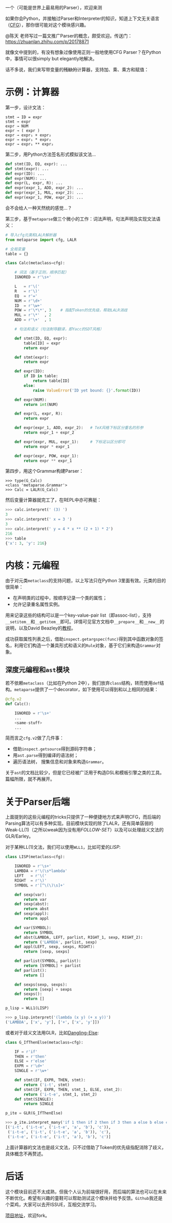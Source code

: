 一个（可能是世界上最易用的Parser），欢迎来测


如果你会Python，并接触过Parser和Interpreter的知识，知道上下文无关语言（[CFG][]），那你很可能对这个模块感兴趣。

@陈天 老师写过一篇文推广Parser的概念，颇受欢迎。传送门：https://zhuanlan.zhihu.com/p/20178871

就像文中提到的，有没有想象过像使用正则一般地使用CFG Parser？在Python中，事情可以很simply but elegantly地解决。

<!-- （什么？你说性能？啥？对不起刚才信号不太好，以后再说吧我们先继续~）
 -->

话不多说，我们来写带变量的~~残缺的~~计算器，支持加、乘、乘方和赋值：


# 示例：计算器

第一步，设计文法：
```
stmt → ID = expr
stmt → expr
expr → NUM
expr → ( expr )
expr → expr₁ + expr₂
expr → expr₁ * expr₂
expr → expr₁ ** expr₂
```

第二步，用Python方法签名形式模拟该文法...
``` python
def stmt(ID, EQ, expr): ...
def stmt(expr): ...
def expr(ID): ...
def expr(NUM): ...
def expr(L, expr, R): ...
def expr(expr_1, ADD, expr_2): ...
def expr(expr_1, MUL, expr_2): ...
def expr(expr_1, POW, expr_2): ...
```

会不会给人一种天然统的感觉...？

第三步，基于`metaparse`做三个微小的工作：词法声明，句法声明及实现文法语义：
``` python
# 导入cfg元类和LALR解析器
from metaparse import cfg, LALR

# 全局变量
table = {}

class Calc(metaclass=cfg):

    # 词法（基于正则，顺序匹配）
    IGNORED = r'\s+'

    L   = r'\('
    R   = r'\)'
    EQ  = r'='
    NUM = r'\d+'
    ID  = r'\w+'
    POW = r'\*\*', 3    # 指配Token的优先级，帮助LALR消歧
    MUL = r'\*'  , 2
    ADD = r'\+'  , 1

    # 句法和语义（句法制导翻译，即Yacc的SDT风格）

    def stmt(ID, EQ, expr):
        table[ID] = expr
        return expr

    def stmt(expr):
        return expr

    def expr(ID):
        if ID in table:
            return table[ID]
        else:
            raise ValueError('ID yet bound: {}'.format(ID))

    def expr(NUM):
        return int(NUM)

    def expr(L, expr, R):
        return expr

    def expr(expr_1, ADD, expr_2):   # TeX风格下标区分重名的形参
        return expr_1 + expr_2

    def expr(expr, MUL, expr_1):     # 下标足以区分即可
        return expr * expr_1

    def expr(expr, POW, expr_1):
        return expr ** expr_1
```

第四步，用这个Grammar构建Parser：

```
>>> type(G_Calc)
<class 'metaparse.Grammar'>
>>> Calc = LALR(G_Calc)
```

然后变量计算器就完工了，在REPL中亦可赛艇：

``` python
>>> calc.interpret(' (3) ')
3
>>> calc.interpret(' x = 3 ')
3
>>> calc.interpret(' y = 4 * x ** (2 + 1) * 2')
216
>>> table
{'x': 3, 'y': 216}
```

# 内核：元编程

由于对元类`metaclass`的支持问题，以上写法只在Python 3里面有效。元类的目的很简单：

- 在声明类的过程中，按顺序记录一个类的属性；
- 允许记录重名属性实例。

用来记录这些的结构可以是一个key-value-pair list（即assoc-list），支持`__setitem__`和`__getitem__`即可。详情可见官方文档中`__prepare__`和`__new__`的说明，以及David Beazley的[教程](http://www.dabeaz.com/py3meta/)。

成功获取属性列表之后，借助`inspect.getargspec(func)`得到其中函数对象的签名，利用它们构造一个兼具形式和语义的`Rule`对象，基于它们来构造`Grammar`对象。


## 深度元编程和`ast`模块

若不依赖`metaclass`（比如在Python 2中），我们放弃`class`结构，转而使用`def`结构。`metaparse`提供了一个decorator，如下使用可以得到和以上相同的结果：

``` python
@cfg.v2
def Calc():

    IGNORED = r'\s+'
    ...
    <same-stuff>
    ...

```

简而言之`cfg.v2`做了几件事：

- 借助`inspect.getsource`得到源码字符串；
- 用`ast.parse`得到编译的语法树；
- 遍历语法树， 搜集信息和对象来构造`Grammar`。

关于`ast`的文档比较少，但是它已经被广泛用于构造DSL和模板引擎之类的工具。篇幅所限，就不再展开。


# 关于Parser后端

上面提到的这些元编程的tricks只提供了一种便捷地方式来声明CFG，而后端的Parsing算法可以有多种实现。目前模块实现的除了LALR，还有简单孱弱的Weak-LL(1)（之所以weak因为没有用*FOLLOW-SET*）以及可以处理歧义文法的GLR/Earley。

对于某种LL(1)文法，我们可以使用`WLL1`，比如可爱的*LISP*:
``` python
class LISP(metaclass=cfg):

    IGNORED = r'\s+'
    LAMBDA = r'\(\s*lambda'
    LEFT   = r'\('
    RIGHT  = r'\)'
    SYMBOL = r'[^\(\)\s]+'

    def sexp(var):
        return var
    def sexp(abst):
        return abst
    def sexp(appl):
        return appl

    def var(SYMBOL):
        return SYMBOL
    def abst(LAMBDA, LEFT, parlist, RIGHT_1, sexp, RIGHT_2):
        return ('LAMBDA', parlist, sexp)
    def appl(LEFT, sexp, sexps, RIGHT):
        return [sexp, sexps]

    def parlist(SYMBOL, parlist):
        return [SYMBOL] + parlist
    def parlist():
        return []

    def sexps(sexp, sexps):
        return [sexp] + sexps
    def sexps():
        return []

p_lisp = WLL1(LISP)

>>> p_lisp.interpret('(lambda (x y) (+ x y))')
('LAMBDA', ['x', 'y'], ['+', ['x', 'y']])
```

或者对于歧义文法用GLR，比如[Dangling-Else][]:
``` python
class G_IfThenElse(metaclass=cfg):

    IF = r'if'
    THEN = r'then'
    ELSE = r'else'
    EXPR = r'\d+'
    SINGLE = r'\w+'

    def stmt(IF, EXPR, THEN, stmt):
        return ('i-t', stmt)
    def stmt(IF, EXPR, THEN, stmt_1, ELSE, stmt_2):
        return ('i-t-e', stmt_1, stmt_2)
    def stmt(SINGLE):
        return SINGLE

p_ite = GLR(G_IfThenElse)

>>> p_ite.interpret_many('if 1 then if 2 then if 3 then a else b else c')
[('i-t', ('i-t-e', ('i-t-e', 'a', 'b'), 'c')),
 ('i-t-e', ('i-t', ('i-t-e', 'a', 'b')), 'c'),
 ('i-t-e', ('i-t-e', ('i-t', 'a'), 'b'), 'c')]
```

上面计算器的文法也是歧义文法，只不过借助了Token的优先级指配消除了歧义，具体概念不再赘述。


# 后话

这个模块目前还不太成熟，但我个人认为前端很好用，而后端的算法也可以在未来不断优化。希望有兴趣的童鞋可以帮助测试这个模块并给予反馈。`Github`我还是个菜鸡，大家可以去开ISSUE，互相交流学习。

[项目地址](https://github.com/Shellay/metaparse/)，欢迎fork。


[Parsing]: https://en.wikipedia.org/wiki/Parsing "Parsing"
[Interpreting]: https://en.wikipedia.org/wiki/Interpreter_(computing) "Interpreter"
[DSL]: https://en.wikipedia.org/wiki/Domain-specific_language "Domain-specific Language"
[BNF]: https://en.wikipedia.org/wiki/Backus%E2%80%93Naur_Form "Backus-Naur From"
[Earley]: https://en.wikipedia.org/wiki/Earley_parser "Earley"
[LL]: https://en.wikipedia.org/wiki/LL_parser "Left-to-right, Leftmost-derivation"
[GLL]: http://dotat.at/tmp/gll.pdf "General Left-to-right, Leftmost-derivation"
[GLR]: https://en.wikipedia.org/wiki/GLR_parser "General Left-to-right, Rightmost derivation"
[LALR]: https://en.wikipedia.org/wiki/LALR_parser "Look-Ahead Left-to-right, Rightmost-derivation"
[CFG]: https://en.wikipedia.org/wiki/Context-free_grammar "Context-free Grammar"
[Yacc]: https://en.wikipedia.org/wiki/Yacc "Yet Another Compiler Compiler"
[Bison]: https://en.wikipedia.org/wiki/GNU_bison "Bison"
[Parsec]: http://book.realworldhaskell.org/read/using-parsec.html "Parsec"
[instaparse]: https://github.com/Engelberg/instaparse "Instaparse"
[SDT]: https://en.wikipedia.org/wiki/Syntax-directed_translation "Syntax-directed Translation"
[LF]: http://www.csd.uwo.ca/~moreno//CS447/Lectures/Syntax.html/node9.html "Left-factoring"
[ANTLR]: http://www.antlr.org/ "ANother Tool for Language Recognition"
[clojure]: https://clojure.org/ "Clojure"
[PLY]: http://www.dabeaz.com/ply/ "PLY"
[Dangling-Else]: https://en.wikipedia.org/wiki/Dangling_else "Dangling-Else"
